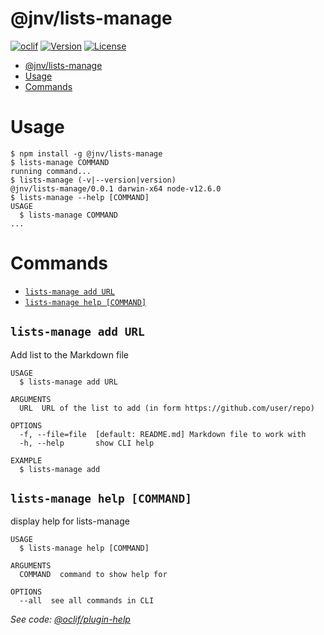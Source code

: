 # @jnv/lists-manage

[![oclif](https://img.shields.io/badge/cli-oclif-brightgreen.svg)](https://oclif.io)
[![Version](https://img.shields.io/npm/v/jnv/lists-manage.svg)](https://npmjs.org/package/@jnv/lists-manage)
[![License](https://img.shields.io/npm/l/lists-manage.svg)](https://github.com/jnv/lists-manage/blob/master/package.json)

<!-- toc -->
* [@jnv/lists-manage](#jnvlists-manage)
* [Usage](#usage)
* [Commands](#commands)
<!-- tocstop -->

# Usage

<!-- usage -->
```sh-session
$ npm install -g @jnv/lists-manage
$ lists-manage COMMAND
running command...
$ lists-manage (-v|--version|version)
@jnv/lists-manage/0.0.1 darwin-x64 node-v12.6.0
$ lists-manage --help [COMMAND]
USAGE
  $ lists-manage COMMAND
...
```
<!-- usagestop -->

# Commands

<!-- commands -->
* [`lists-manage add URL`](#lists-manage-add-url)
* [`lists-manage help [COMMAND]`](#lists-manage-help-command)

## `lists-manage add URL`

Add list to the Markdown file

```
USAGE
  $ lists-manage add URL

ARGUMENTS
  URL  URL of the list to add (in form https://github.com/user/repo)

OPTIONS
  -f, --file=file  [default: README.md] Markdown file to work with
  -h, --help       show CLI help

EXAMPLE
  $ lists-manage add
```

## `lists-manage help [COMMAND]`

display help for lists-manage

```
USAGE
  $ lists-manage help [COMMAND]

ARGUMENTS
  COMMAND  command to show help for

OPTIONS
  --all  see all commands in CLI
```

_See code: [@oclif/plugin-help](https://github.com/oclif/plugin-help/blob/v2.2.0/src/commands/help.ts)_
<!-- commandsstop -->
